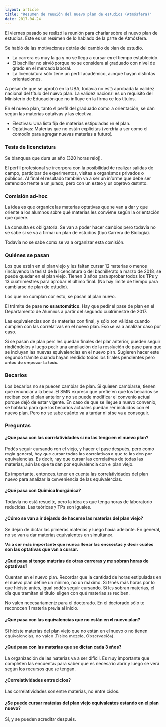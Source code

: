 ```yaml
---
layout: article
title: "Resumen de reunión del nuevo plan de estudios (Atmósfera)"
date: 2017-04-24
---
```

El viernes pasado se realizó la reunión para charlar sobre el nuevo plan de estudios. Este es un resúmen de lo hablado de la parte de Atmósfera.

Se habló de las motivaciones detrás del cambio de plan de estudio. 

 * La carrera es muy larga y no se llega a cursar en el tiempo establecido.
 * El bachiller no sirvió porque no se considera al graduado con nivel de grado en el mercado laboral.
 * La licenciatura sólo tiene un perfil académico, aunque hayan distintas orientaciones. 

A pesar de que se aprobó en la UBA, todavía no está aprobada la validez nacional del título del nuevo plan. La validez nacional es un requisito del Ministerio de Educación que no influye en la firma de los títulos.

En el nuevo plan, tanto el perfil del graduado como la orientación, se dan según las materias optativas y las electiva.

* Electivas: Una lista fija de materias estipuladas en el plan.
* Optativas: Materias que no están explícitas (vendría a ser como el comodín para agregar nuevas materias a futuro).

### Tesis de licenciatura

Se blanquea que dura un año (320 horas reloj). 

El perfil profesional se incorpora con la posibilidad de realizar salidas de campo, participar de experimentos, visitas a organismos privados o públicos. Al final el resultado también va a ser un informe que debe ser defendido frente a un jurado, pero con un estilo y un objetivo distinto.

### Comisión ad-hoc

La idea es que organice las materias optativas que se van a dar y que oriente a los alumnos sobre qué materias les conviene según la orientación que quiere. 

La consulta es obligatoria. Se van a poder hacer cambios pero todavía no se sabe si se va a firmar un plan de estudios (tipo Carrera de Biología).

Todavía no se sabe como se va a organizar esta comisión.

### Quiénes se pasan

Los que están en el plan viejo y les faltan cursar 12 materias o menos (incluyendo la tesis) de la licenciatura o del bachillerato a marzo de 2018, se puede quedar en el plan viejo. Tienen 3 años para aprobar todos los TPs y 13 cuatrimestres para aprobar el último final. (No hay límite de tiempo para cambiarse de plan de estudio).

Los que no cumplan con esto, se pasan al plan nuevo. 

El trámite de pase **no es automático**. Hay que pedir el pase de plan en el Departamento de Alumnos a partir del segundo cuatrimestre de 2017. 

Las equivalencias son de materias con final, y sólo son válidas cuando cumplen con las correlativas en el nuevo plan. Eso se va a analizar caso por caso. 

Si se pasan de plan pero les quedan finales del plan anterior, pueden seguir rindiéndolos y luego pedir una ampliación de la resolución de pase para que se incluyan las nuevas equivalencias en el nuevo plan. Sugieren hacer este segundo trámite cuando hayan rendido todos los finales pendientes pero antes de empezar la tesis.

### Becarios

Los becarios no se pueden cambiar de plan. Si quieren cambiarse, tienen que renunciar a la beca. El SMN expresó que prefieren que los becarios se reciban con el plan anterior y no se puede modificar el convenio actual porque dejó de estar vigente. En caso de que se llegue a nuevo convenio, se hablaría para que los becarios actuales puedan ser incluidos con el nuevo plan. Pero no se sabe cuánto va a tardar ni si se va a conseguir. 

### Preguntas

#### ¿Qué pasa con las correlatividades si no las tengo en el nuevo plan?

Podés seguir cursando con el viejo, y hacer el pase después, pero como regla general, hay que cursar todas las correlativas o que te las den por equivalencias. Es decir, hay que cursar las correlativas de todas las materias, aún las que te dan por equivalencia con el plan viejo. 

Es importante, entonces, tener en cuenta las correlatividades del plan nuevo para analizar la conveniencia de las equivalencias. 

#### ¿Qué pasa con Química Inorgánica?

Todavía no está resuelto, pero la idea es que tenga horas de laboratorio reducidas. Las teóricas y TPs son iguales. 

#### ¿Cómo se van a ir dejando de hacerse las materias del plan viejo?

Se dejan de dictar las primeras materias y luego hacia adelante. En general, no se van a dar materias equivalentes en simultáneo. 

**Va a ser más importante que nunca llenar las encuestas y decir cuáles son las optativas que van a cursar.**

#### ¿Qué pasa si tengo materias de otras carreras y me sobran horas de optativas?

Cuentan en el nuevo plan. Recordar que la cantidad de horas estipuladas en el nuevo plan define un mínimo, no un máximo. Si tenés más horas por lo que hiciste antes, igual podés seguir cursando. Si les sobran materias, el día que tramitan el título, eligen con qué materias se reciben.

No valen necesariamente para el doctorado. En el doctorado sólo te reconocen 1 materia previa al inicio. 

#### ¿Qué pasa con las equivalencias que no están en el nuevo plan?

Si hiciste materias del plan viejo que no están en el nuevo o no tienen equivalencias, no valen (Física mezcla, Observación).  

#### ¿Qué pasa con las materias que se dictan cada 3 años?

La organización de las materias va a ser difícil. Es muy importante que completen las encuentas para saber que es necesario abrir y luego se verá según los recursos que se tengan.

#### ¿Correlatividades entre ciclos?

Las correlatividades son entre materias, no entre ciclos. 

#### ¿Se puede cursar materias del plan viejo equivalentes estando en el plan nuevo?

Sí, y se pueden acreditar después.